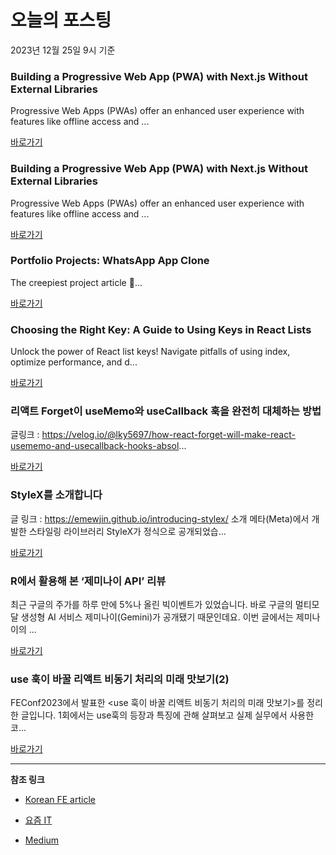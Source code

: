 # 오늘의 포스팅 
2023년 12월 25일 9시 기준 

### Building a Progressive Web App (PWA) with Next.js Without External Libraries 

 Progressive Web Apps (PWAs) offer an enhanced user experience with features like offline access and ... 

 [바로가기](https://medium.com/@vedavyasreddi/building-a-progressive-web-app-pwa-with-next-js-without-external-libraries-ff5275ff5f51?responsesOpen=true&sortBy=REVERSE_CHRON&source=topic_portal_recommended_stories---------0-84----------reactjs----------fca6a151_9c54_428f_b568_606a273b8d93-------) 

### Building a Progressive Web App (PWA) with Next.js Without External Libraries 

 Progressive Web Apps (PWAs) offer an enhanced user experience with features like offline access and ... 

 [바로가기](https://medium.com/@vedavyasreddi/building-a-progressive-web-app-pwa-with-next-js-without-external-libraries-ff5275ff5f51?responsesOpen=true&sortBy=REVERSE_CHRON&source=topic_portal_recommended_stories---------0-84----------nextjs----------ecc0214f_1b52_4aca_b097_1855cc65bb90-------) 

### Portfolio Projects: WhatsApp App Clone 

 The creepiest project article 👀... 

 [바로가기](https://medium.com/@mieron/portfolio-projects-whatsapp-app-clone-3bf4dc171e12?responsesOpen=true&sortBy=REVERSE_CHRON&source=topic_portal_recommended_stories---------0-84----------front_end_development----------aac36614_4b29_4115_8084_8f27ea318bd4-------) 

### Choosing the Right Key: A Guide to Using Keys in React Lists 

 Unlock   the power of React list keys! Navigate pitfalls of using index, optimize performance, and d... 

 [바로가기](https://medium.com/@i-m-prabhat/choosing-the-right-key-a-guide-to-using-keys-in-react-lists-e54b31e1cebc?responsesOpen=true&sortBy=REVERSE_CHRON&source=topic_portal_recommended_stories---------0-84----------react----------adf31558_3aac_4532_a285_4f814a94b28e-------) 

###  리액트 Forget이 useMemo와 useCallback 훅을 완전히 대체하는 방법 

 글링크 : https://velog.io/@lky5697/how-react-forget-will-make-react-usememo-and-usecallback-hooks-absol... 

 [바로가기](https://kofearticle.substack.com/p/korean-fe-article-forget-usememo) 

###  StyleX를 소개합니다 

 글 링크 : https://emewjin.github.io/introducing-stylex/ 소개 메타(Meta)에서 개발한 스타일링 라이브러리 StyleX가 정식으로 공개되었습... 

 [바로가기](https://kofearticle.substack.com/p/korean-fe-article-stylex) 

### R에서 활용해 본 ‘제미나이 API’ 리뷰 

 최근 구글의 주가를 하루 만에 5%나 올린 빅이벤트가 있었습니다. 바로 구글의 멀티모달 생성형 AI 서비스 제미나이(Gemini)가 공개됐기 때문인데요. 이번 글에서는 제미나이의 ... 

 [바로가기](https://yozm.wishket.com/magazine/detail/2379/) 

### use 훅이 바꿀 리액트 비동기 처리의 미래 맛보기(2) 

 FEConf2023에서 발표한 <use 훅이 바꿀 리액트 비동기 처리의 미래 맛보기>를 정리한 글입니다. 1회에서는 use훅의 등장과 특징에 관해 살펴보고 실제 실무에서 사용한 코... 

 [바로가기](https://yozm.wishket.com/magazine/detail/2374/) 

---

**참조 링크**

- [Korean FE article](https://kofearticle.substack.com) 

- [요즘 IT](https://yozm.wishket.com/magazine) 

- [Medium](https://medium.com) 

